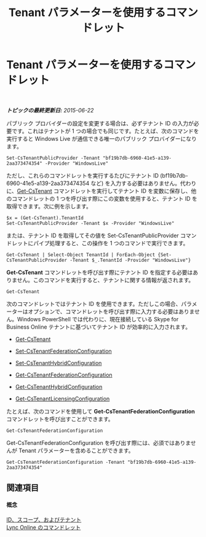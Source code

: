 ﻿---
title: Tenant パラメーターを使用するコマンドレット
TOCTitle: Tenant パラメーターを使用するコマンドレット
ms:assetid: e7fe7c12-fbe0-49c1-9e8c-eef6958f27d0
ms:mtpsurl: https://technet.microsoft.com/ja-jp/library/Dn362850(v=OCS.15)
ms:contentKeyID: 56270155
ms.date: 06/02/2017
mtps_version: v=OCS.15
ms.translationtype: HT
---

# Tenant パラメーターを使用するコマンドレット

 

_**トピックの最終更新日:** 2015-06-22_

パブリック プロバイダーの設定を変更する場合は、必ずテナント ID の入力が必要です。これはテナントが 1 つの場合でも同じです。たとえば、次のコマンドを実行すると Windows Live が通信できる唯一のパブリック プロバイダーになります。

    Set-CsTenantPublicProvider -Tenant "bf19b7db-6960-41e5-a139-2aa373474354" -Provider "WindowsLive"

ただし、これらのコマンドレットを実行するたびにテナント ID (bf19b7db-6960-41e5-a139-2aa373474354 など) を入力する必要はありません。代わりに、[Get-CsTenant](https://docs.microsoft.com/en-us/powershell/module/skype/Get-CsTenant) コマンドレットを実行してテナント ID を変数に保存し、他のコマンドレットの 1 つを呼び出す際にこの変数を使用すると、テナント ID を取得できます。次に例を示します。

    $x = (Get-CsTenant).TenantId
    Set-CsTenantPublicProvider -Tenant $x -Provider "WindowsLive"

または、テナント ID を取得してその値を Set-CsTenantPublicProvider コマンドレットにパイプ処理すると、この操作を 1 つのコマンドで実行できます。

    Get-CsTenant | Select-Object TenantId | ForEach-Object {Set-CsTenantPublicProvider -Tenant $_.TenantId -Provider "WindowsLive"}

**Get-CsTenant** コマンドレットを呼び出す際にテナント ID を指定する必要はありません。このコマンドを実行すると、テナントに関する情報が返されます。

    Get-CsTenant

次のコマンドレットではテナント ID を使用できます。ただしこの場合、パラメーターはオプションで、コマンドレットを呼び出す際に入力する必要はありません。Windows PowerShell では代わりに、現在接続している Skype for Business Online テナントに基づいてテナント ID が効率的に入力されます。

  - [Get-CsTenant](https://docs.microsoft.com/en-us/powershell/module/skype/Get-CsTenant)

  - [Set-CsTenantFederationConfiguration](set-cstenantfederationconfiguration.md)

  - [Set-CsTenantHybridConfiguration](set-cstenanthybridconfiguration.md)

  - [Get-CsTenantFederationConfiguration](get-cstenantfederationconfiguration.md)

  - [Get-CsTenantHybridConfiguration](get-cstenanthybridconfiguration.md)

  - [Get-CsTenantLicensingConfiguration](get-cstenantlicensingconfiguration.md)

たとえば、次のコマンドを使用して **Get-CsTenantFederationConfiguration** コマンドレットを呼び出すことができます。

    Get-CsTenantFederationConfiguration

Get-CsTenantFederationConfiguration を呼び出す際には、必須ではありませんが Tenant パラメーターを含めることができます。

    Get-CsTenantFederationConfiguration -Tenant "bf19b7db-6960-41e5-a139-2aa373474354"

## 関連項目

#### 概念

[ID、スコープ、およびテナント](identities-scopes-and-tenants-in-skype-for-business-online.md)  
[Lync Online のコマンドレット](the-skype-for-business-online-cmdlets.md)

